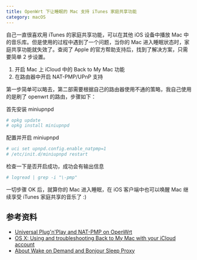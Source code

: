 ```yaml
---
title: OpenWrt 下让睡眠的 Mac 支持 iTunes 家庭共享功能
category: macOS
---
```


自己一直很喜欢用 iTunes 的家庭共享功能，可以在其他 iOS 设备中播放 Mac 中的音乐库。但是使用的过程中遇到了一个问题，当你的 Mac 进入睡眠状态时，家庭共享功能就失效了。查阅了 Apple 的官方帮助支持后，找到了解决方案，只需要简单 2 步设置。

1. 开启 Mac 上 iCloud 中的 Back to My Mac 功能
2. 在路由器中开启  NAT-PMP/UPnP 支持

第一步简单可以略去，第二部需要根据自己的路由器使用不通的策略，我自己使用的是刷了 openwrt 的路由，步骤如下：

首先安装 miniupnpd

``` bash
# opkg update
# opkg install miniupnpd
```

配置并开启 miniupnpd

``` bash
# uci set upnpd.config.enable_natpmp=1
# /etc/init.d/miniupnpd restart
```

检查一下是否开启成功，成功会有输出信息

``` bash
# logread | grep -i "\-pmp"
```

一切步骤 OK 后，就算你的 Mac 进入睡眠，在 iOS 客户端中也可以唤醒 Mac 继续享受 iTunes 家庭共享的音乐了 :)

## 参考资料

- [Universal Plug'n'Play and NAT-PMP on OpenWrt](http://wiki.openwrt.org/doc/howto/upnp)
- [OS X: Using and troubleshooting Back to My Mac with your iCloud account](http://support.apple.com/kb/HT4907)
- [About Wake on Demand and Bonjour Sleep Proxy](http://support.apple.com/kb/ht3774)
